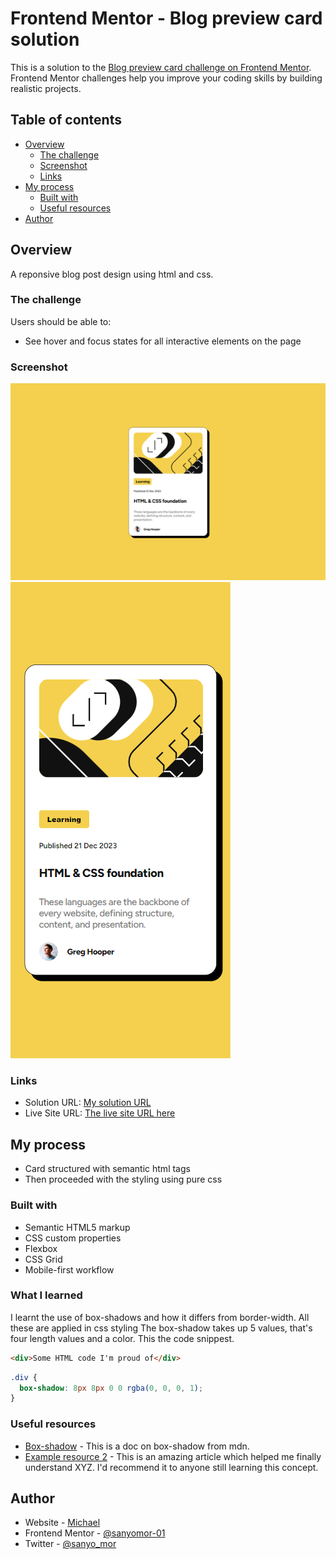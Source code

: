 # Frontend Mentor - Blog preview card solution

This is a solution to the [Blog preview card challenge on Frontend Mentor](https://www.frontendmentor.io/challenges/blog-preview-card-ckPaj01IcS). Frontend Mentor challenges help you improve your coding skills by building realistic projects. 

## Table of contents

- [Overview](#overview)
  - [The challenge](#the-challenge)
  - [Screenshot](#screenshot)
  - [Links](#links)
- [My process](#my-process)
  - [Built with](#built-with)
  - [Useful resources](#useful-resources)
- [Author](#author)



## Overview
A reponsive blog post design using html and css. 

### The challenge

Users should be able to:

- See hover and focus states for all interactive elements on the page

### Screenshot

![](./assets/images/desktop.png)
![](./assets/images/mobile.png)



### Links

- Solution URL: [My solution URL](https://github.com/sanyomor-01/blog-preview-card-main)
- Live Site URL: [The live site URL here](https://blog-preview-card-main-rho-rust.vercel.app/)

## My process
- Card structured with semantic html tags
- Then proceeded with the styling using pure css


### Built with

- Semantic HTML5 markup
- CSS custom properties
- Flexbox
- CSS Grid
- Mobile-first workflow
### What I learned
I learnt the use of box-shadows and how it differs  from border-width. All these are applied in css styling
The box-shadow takes up 5 values, that's four length values and a color.
This the code snippest.

```html
<div>Some HTML code I'm proud of</div>
```
```css
.div {
  box-shadow: 8px 8px 0 0 rgba(0, 0, 0, 1);
}
```



### Useful resources

- [Box-shadow](https://developer.mozilla.org/en-US/docs/Web/CSS/box-shadowm) - This is a doc on box-shadow from mdn.
- [Example resource 2](https://www.example.com) - This is an amazing article which helped me finally understand XYZ. I'd recommend it to anyone still learning this concept.


## Author

- Website - [Michael](https://www.github.com/sanyomor-01)
- Frontend Mentor - [@sanyomor-01](https://www.frontendmentor.io/profile/sanyomor-01)
- Twitter - [@sanyo_mor](https://www.twitter.com/sanyo_mor)




